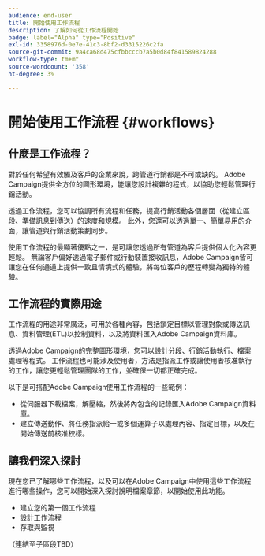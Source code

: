 ```yaml
---
audience: end-user
title: 開始使用工作流程
description: 了解如何從工作流程開始
badge: label="Alpha" type="Positive"
exl-id: 3358976d-0e7e-41c3-8bf2-d3315226c2fa
source-git-commit: 9a4ca68d475cfbbcccb7a5b0d84f841589824288
workflow-type: tm+mt
source-wordcount: '358'
ht-degree: 3%

---
```


# 開始使用工作流程 {#workflows}

## 什麼是工作流程？

對於任何希望有效觸及客戶的企業來說，跨管道行銷都是不可或缺的。 Adobe Campaign提供全方位的圖形環境，能讓您設計複雜的程式，以協助您輕鬆管理行銷活動。

透過工作流程，您可以協調所有流程和任務，提高行銷活動各個層面（從建立區段、準備訊息到傳送）的速度和規模。 此外，您還可以透過單一、簡單易用的介面，讓管道與行銷活動策劃同步。

使用工作流程的最顯著優點之一，是可讓您透過所有管道為客戶提供個人化內容更輕鬆。 無論客戶偏好透過電子郵件或行動裝置接收訊息，Adobe Campaign皆可讓您在任何通道上提供一致且情境式的體驗，將每位客戶的歷程轉變為獨特的體驗。

## 工作流程的實際用途

工作流程的用途非常廣泛，可用於各種內容，包括鎖定目標以管理對象或傳送訊息、資料管理(ETL)以控制資料，以及將資料匯入Adobe Campaign資料庫。

透過Adobe Campaign的完整圖形環境，您可以設計分段、行銷活動執行、檔案處理等程式。 工作流程也可能涉及使用者，方法是指派工作或讓使用者核准執行的工作，讓您更輕鬆管理團隊的工作，並確保一切都正確完成。

以下是可搭配Adobe Campaign使用工作流程的一些範例：

* 從伺服器下載檔案，解壓縮，然後將內包含的記錄匯入Adobe Campaign資料庫。
* 建立傳送動作、將任務指派給一或多個運算子以處理內容、指定目標，以及在開始傳送前核准校樣。

## 讓我們深入探討

現在您已了解哪些工作流程，以及可以在Adobe Campaign中使用這些工作流程進行哪些操作，您可以開始深入探討說明檔案章節，以開始使用此功能。

* 建立您的第一個工作流程
* 設計工作流程
* 存取與監視

（連結至子區段TBD）
